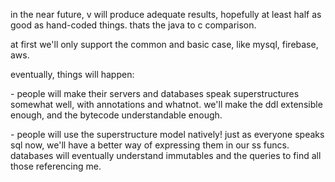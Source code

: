 in the near future, v will produce adequate results, hopefully at least
half as good as hand-coded things. thats the java to c comparison.

at first we\'ll only support the common and basic case, like mysql,
firebase, aws.

eventually, things will happen:

\- people will make their servers and databases speak superstructures
somewhat well, with annotations and whatnot. we\'ll make the ddl
extensible enough, and the bytecode understandable enough.

\- people will use the superstructure model natively! just as everyone
speaks sql now, we\'ll have a better way of expressing them in our ss
funcs. databases will eventually understand immutables and the queries
to find all those referencing me.
